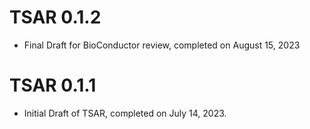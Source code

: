 # TSAR 0.1.2
- Final Draft for BioConductor review, completed on August 15, 2023

# TSAR 0.1.1
- Initial Draft of TSAR, completed on July 14, 2023.
